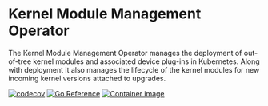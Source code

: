 # Kernel Module Management Operator

The Kernel Module Management Operator manages the deployment of out-of-tree kernel modules and
associated device plug-ins in Kubernetes.
Along with deployment it also manages the lifecycle of the kernel modules for new incoming kernel
versions attached to upgrades.

[![codecov](https://codecov.io/gh/rh-ecosystem-edge/kernel-module-management/branch/main/graph/badge.svg?token=OMIRXMN03W)](https://codecov.io/gh/rh-ecosystem-edge/kernel-module-management)
[![Go Reference](https://pkg.go.dev/badge/github.com/rh-ecosystem-edge/kernel-module-management.svg)](https://pkg.go.dev/github.com/rh-ecosystem-edge/kernel-module-management)
[![Container image](https://github.com/rh-ecosystem-edge/kernel-module-management/actions/workflows/container-image.yml/badge.svg)](https://github.com/rh-ecosystem-edge/kernel-module-management/actions/workflows/container-image.yml)
